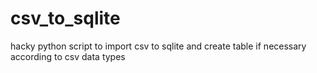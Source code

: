 # csv_to_sqlite
hacky python script to import csv to sqlite and create table if necessary according to csv data types
